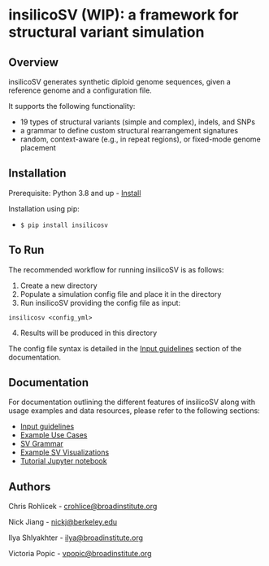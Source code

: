 # insilicoSV (WIP): a framework for structural variant simulation 

## Overview

insilicoSV generates synthetic diploid genome sequences, given a reference genome and a configuration file.

It supports the following functionality:

* 19 types of structural variants (simple and complex), indels, and SNPs
* a grammar to define custom structural rearrangement signatures
* random, context-aware (e.g., in repeat regions), or fixed-mode genome placement

## Installation

Prerequisite: Python 3.8 and up - [Install](https://www.python.org/downloads/)

Installation using pip:

* `$ pip install insilicosv`

<!-- Installation using conda:

* Install and configure [bioconda](https://bioconda.github.io/)
* Install insilicosv with `conda install insilicosv` -->

## To Run
The recommended workflow for running insilicoSV is as follows:
1. Create a new directory
2. Populate a simulation config file and place it in the directory
3. Run insilicoSV providing the config file as input:
```
insilicosv <config_yml>
```
4. Results will be produced in this directory

The config file syntax is detailed in the [Input guidelines](docs/input_guidelines.md) section of the
documentation.

## Documentation
For documentation outlining the different features of insilicoSV along with usage examples and data resources, please refer to the following sections:
<!-- toc -->
- [Input guidelines](docs/input_guidelines.md)
- [Example Use Cases](docs/example_use_cases.md)
- [SV Grammar](docs/sv_grammar.md)
- [Example SV Visualizations](docs/example_sv_visualizations.md)
- [Tutorial Jupyter notebook](docs/demo_notebook.md)


## Authors
Chris Rohlicek - crohlice@broadinstitute.org

Nick Jiang - nickj@berkeley.edu

Ilya Shlyakhter - ilya@broadinstitute.org

Victoria Popic - vpopic@broadinstitute.org
